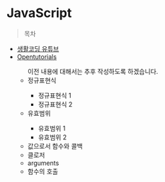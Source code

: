 # JavaScript

> 목차

<ul>
  <li><a href="https://www.youtube.com/watch?v=PZIPsKgWJiw&index=1&list=PLuHgQVnccGMA4uSig3hCjl7wTDeyIeZVU">생활코딩 유튜브</a></li>
  <li><a href="https://opentutorials.org/course/743/4650">Opentutorials</a></li>
  <ul>
    이전 내용에 대해서는 추후 작성하도록 하겠습니다.
    <li>정규표현식</li>
    <ul>
      <li>정규표현식 1</li>
      <li>정규표현식 2</li>
    </ul>
    <li>유효범위</li>
    <ul>
      <li>유효범위 1</li>
      <li>유효범위 2</li>
    </ul>
    <li>값으로서 함수와 콜백</li>
    <li>클로저</li>
    <li>arguments</li>
    <li>함수의 호출</li>
  </ul>
  
</ul>
